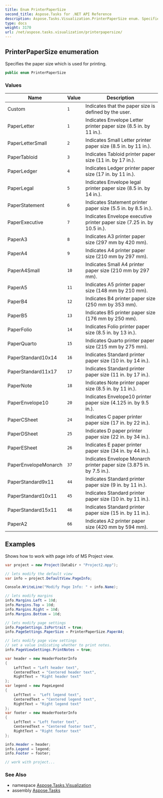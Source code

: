```yaml
---
title: Enum PrinterPaperSize
second_title: Aspose.Tasks for .NET API Reference
description: Aspose.Tasks.Visualization.PrinterPaperSize enum. Specifies the paper size which is used for printing
type: docs
weight: 3170
url: /net/aspose.tasks.visualization/printerpapersize/
---
```

## PrinterPaperSize enumeration

Specifies the paper size which is used for printing.

```csharp
public enum PrinterPaperSize
```

### Values

| Name | Value | Description |
| --- | --- | --- |
| Custom | `1` | Indicates that the paper size is defined by the user. |
| PaperLetter | `1` | Indicates Envelope Letter printer paper size (8.5 in. by 11 in.). |
| PaperLetterSmall | `2` | Indicates Small Letter printer paper size (8.5 in. by 11 in.). |
| PaperTabloid | `3` | Indicates Tabloid printer paper size (11 in. by 17 in.). |
| PaperLedger | `4` | Indicates Ledger printer paper size (17 in. by 11 in.). |
| PaperLegal | `5` | Indicates Envelope legal printer paper size (8.5 in. by 14 in.). |
| PaperStatement | `6` | Indicates Statement printer paper size (5.5 in. by 8.5 in.). |
| PaperExecutive | `7` | Indicates Envelope executive printer paper size (7.25 in. by 10.5 in.). |
| PaperA3 | `8` | Indicates A3 printer paper size (297 mm by 420 mm). |
| PaperA4 | `9` | Indicates A4 printer paper size (210 mm by 297 mm). |
| PaperA4Small | `10` | Indicates Small A4 printer paper size (210 mm by 297 mm). |
| PaperA5 | `11` | Indicates A5 printer paper size (148 mm by 210 mm). |
| PaperB4 | `12` | Indicates B4 printer paper size (250 mm by 353 mm). |
| PaperB5 | `13` | Indicates B5 printer paper size (176 mm by 250 mm). |
| PaperFolio | `14` | Indicates Folio printer paper size (8.5 in. by 13 in.). |
| PaperQuarto | `15` | Indicates Quarto printer paper size (215 mm by 275 mm). |
| PaperStandard10x14 | `16` | Indicates Standard printer paper size (10 in. by 14 in.). |
| PaperStandard11x17 | `17` | Indicates Standard printer paper size (11 in. by 17 in.). |
| PaperNote | `18` | Indicates Note printer paper size (8.5 in. by 11 in.). |
| PaperEnvelope10 | `20` | Indicates Envelope10 printer paper size (4.125 in. by 9.5 in.). |
| PaperCSheet | `24` | Indicates C paper printer paper size (17 in. by 22 in.). |
| PaperDSheet | `25` | Indicates D paper printer paper size (22 in. by 34 in.). |
| PaperESheet | `26` | Indicates E paper printer paper size (34 in. by 44 in.). |
| PaperEnvelopeMonarch | `37` | Indicates Envelope Monarch printer paper size (3.875 in. by 7.5 in.). |
| PaperStandard9x11 | `44` | Indicates Standard printer paper size (9 in. by 11 in.). |
| PaperStandard10x11 | `45` | Indicates Standard printer paper size (10 in. by 11 in.). |
| PaperStandard15x11 | `46` | Indicates Standard printer paper size (15 in. by 11 in.). |
| PaperA2 | `66` | Indicates A2 printer paper size (420 mm by 594 mm). |

## Examples

Shows how to work with page info of MS Project view.

```csharp
var project = new Project(DataDir + "Project2.mpp");

// lets modify the default view
var info = project.DefaultView.PageInfo;

Console.WriteLine("Modify Page Info: " + info.Name);

// lets modify margins
info.Margins.Left = 10d;
info.Margins.Top = 10d;
info.Margins.Right = 10d;
info.Margins.Bottom = 10d;

// lets modify page settings
info.PageSettings.IsPortrait = true;
info.PageSettings.PaperSize = PrinterPaperSize.PaperA4;

// lets modify page view settings
// set a value indicating whether to print notes.
info.PageViewSettings.PrintNotes = true;

var header = new HeaderFooterInfo
{
    LeftText = "Left header text",
    CenteredText = "Centered header text",
    RightText = "Right header text"
};
var legend = new PageLegend
{
    LeftText =  "Left legend text",
    CenteredText = "Centered legend text",
    RightText = "Right legend text"
};
var footer = new HeaderFooterInfo
{
    LeftText = "Left footer text",
    CenteredText = "Centered footer text",
    RightText = "Right footer text"
};

info.Header = header;
info.Legend = legend;
info.Footer = footer;

// work with project...
```

### See Also

* namespace [Aspose.Tasks.Visualization](../../aspose.tasks.visualization/)
* assembly [Aspose.Tasks](../../)


